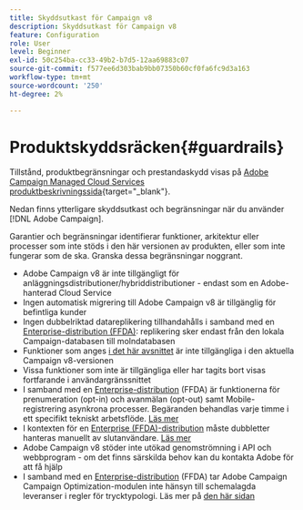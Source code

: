 ```yaml
---
title: Skyddsutkast för Campaign v8
description: Skyddsutkast för Campaign v8
feature: Configuration
role: User
level: Beginner
exl-id: 50c254ba-cc33-49b2-b7d5-12aa69883c07
source-git-commit: f577ee6d303bab9bb07350b60cf0fa6fc9d3a163
workflow-type: tm+mt
source-wordcount: '250'
ht-degree: 2%

---
```


# Produktskyddsräcken{#guardrails}

Tillstånd, produktbegränsningar och prestandaskydd visas på [Adobe Campaign Managed Cloud Services produktbeskrivningssida](https://helpx.adobe.com/se/legal/product-descriptions/adobe-campaign-managed-cloud-services.html){target="_blank"}.

Nedan finns ytterligare skyddsutkast och begränsningar när du använder [!DNL Adobe Campaign].

Garantier och begränsningar identifierar funktioner, arkitektur eller processer som inte stöds i den här versionen av produkten, eller som inte fungerar som de ska. Granska dessa begränsningar noggrant.

* Adobe Campaign v8 är inte tillgängligt för anläggningsdistributioner/hybriddistributioner - endast som en Adobe-hanterad Cloud Service
* Ingen automatisk migrering till Adobe Campaign v8 är tillgänglig för befintliga kunder
* Ingen dubbelriktad datareplikering tillhandahålls i samband med en [Enterprise-distribution (FFDA)](../architecture/enterprise-deployment.md): replikering sker endast från den lokala Campaign-databasen till molndatabasen
* Funktioner som anges [ i det här avsnittet](v7-to-v8.md#gs-unavailable-features) är inte tillgängliga i den aktuella Campaign v8-versionen
* Vissa funktioner som inte är tillgängliga eller har tagits bort visas fortfarande i användargränssnittet
* I samband med en [Enterprise-distribution](../architecture/enterprise-deployment.md) (FFDA) är funktionerna för prenumeration (opt-in) och avanmälan (opt-out) samt Mobile-registrering asynkrona processer. Begäranden behandlas varje timme i ett specifikt tekniskt arbetsflöde. [Läs mer](../architecture/replication.md#tech-wf)
* I kontexten för en [Enterprise (FFDA)-distribution](../architecture/enterprise-deployment.md) måste dubbletter hanteras manuellt av slutanvändare. [Läs mer](../architecture/keys.md)
* Adobe Campaign v8 stöder inte utökad genomströmning i API och webbprogram - om det finns särskilda behov kan du kontakta Adobe för att få hjälp
* I samband med en [Enterprise-distribution](../architecture/enterprise-deployment.md) (FFDA) tar Adobe Campaign Campaign Optimization-modulen inte hänsyn till schemalagda leveranser i regler för trycktypologi. Läs mer på [den här sidan](../../automation/campaign-opt/pressure-rules.md)